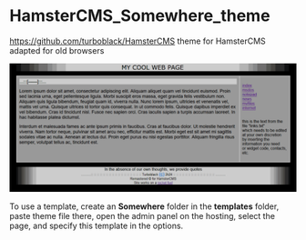 # HamsterCMS_Somewhere_theme

https://github.com/turboblack/HamsterCMS theme for HamsterCMS adapted for old browsers

![this is what theme looks like](https://github.com/turboblack/HamsterCMS_Somewhere_theme/blob/main/somewhere.png)

To use a template, create an **Somewhere** folder in the **templates** folder, paste theme file there, open the admin panel on the hosting, select the page, and specify this template in the options.
